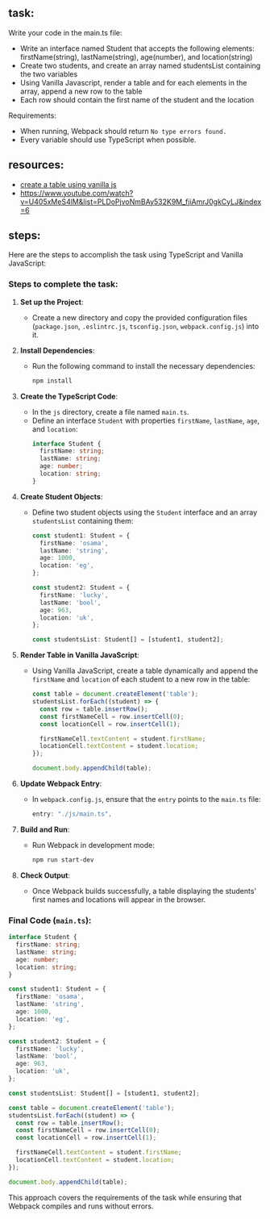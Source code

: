 ## task:
Write your code in the main.ts file:

* Write an interface named Student that accepts the following elements: firstName(string), lastName(string), age(number), and location(string)
* Create two students, and create an array named studentsList containing the two variables
* Using Vanilla Javascript, render a table and for each elements in the array, append a new row to the table
* Each row should contain the first name of the student and the location

Requirements:

* When running, Webpack should return `No type errors found.`
* Every variable should use TypeScript when possible.

## resources:

* [create a table using vanilla js](https://stackoverflow.com/a/35618001)
* https://www.youtube.com/watch?v=U405xMeS4lM&list=PLDoPjvoNmBAy532K9M_fjiAmrJ0gkCyLJ&index=6


## steps:
Here are the steps to accomplish the task using TypeScript and Vanilla JavaScript:

### Steps to complete the task:

1. **Set up the Project**:
   - Create a new directory and copy the provided configuration files (`package.json`, `.eslintrc.js`, `tsconfig.json`, `webpack.config.js`) into it.
   
2. **Install Dependencies**:
   - Run the following command to install the necessary dependencies:
     ```bash
     npm install
     ```

3. **Create the TypeScript Code**:
   - In the `js` directory, create a file named `main.ts`.
   - Define an interface `Student` with properties `firstName`, `lastName`, `age`, and `location`:
     ```ts
     interface Student {
       firstName: string;
       lastName: string;
       age: number;
       location: string;
     }
     ```

4. **Create Student Objects**:
   - Define two student objects using the `Student` interface and an array `studentsList` containing them:
     ```ts
     const student1: Student = {
       firstName: 'osama',
       lastName: 'string',
       age: 1000,
       location: 'eg',
     };

     const student2: Student = {
       firstName: 'lucky',
       lastName: 'bool',
       age: 963,
       location: 'uk',
     };

     const studentsList: Student[] = [student1, student2];
     ```

5. **Render Table in Vanilla JavaScript**:
   - Using Vanilla JavaScript, create a table dynamically and append the `firstName` and `location` of each student to a new row in the table:
     ```ts
     const table = document.createElement('table');
     studentsList.forEach((student) => {
       const row = table.insertRow();
       const firstNameCell = row.insertCell(0);
       const locationCell = row.insertCell(1);

       firstNameCell.textContent = student.firstName;
       locationCell.textContent = student.location;
     });

     document.body.appendChild(table);
     ```

6. **Update Webpack Entry**:
   - In `webpack.config.js`, ensure that the `entry` points to the `main.ts` file:
     ```js
     entry: "./js/main.ts",
     ```

7. **Build and Run**:
   - Run Webpack in development mode:
     ```bash
     npm run start-dev
     ```

8. **Check Output**:
   - Once Webpack builds successfully, a table displaying the students' first names and locations will appear in the browser.

### Final Code (`main.ts`):

```ts
interface Student {
  firstName: string;
  lastName: string;
  age: number;
  location: string;
}

const student1: Student = {
  firstName: 'osama',
  lastName: 'string',
  age: 1000,
  location: 'eg',
};

const student2: Student = {
  firstName: 'lucky',
  lastName: 'bool',
  age: 963,
  location: 'uk',
};

const studentsList: Student[] = [student1, student2];

const table = document.createElement('table');
studentsList.forEach((student) => {
  const row = table.insertRow();
  const firstNameCell = row.insertCell(0);
  const locationCell = row.insertCell(1);

  firstNameCell.textContent = student.firstName;
  locationCell.textContent = student.location;
});

document.body.appendChild(table);
```

This approach covers the requirements of the task while ensuring that Webpack compiles and runs without errors.
